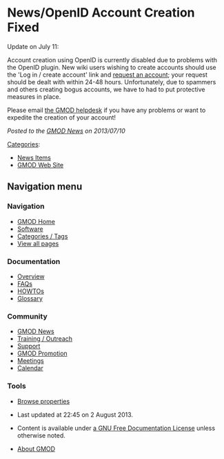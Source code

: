 



<span id="top"></span>




# <span dir="auto">News/OpenID Account Creation Fixed</span>









Update on July 11:

Account creation using OpenID is currently disabled due to problems with
the OpenID plugin. New wiki users wishing to create accounts should use
the 'Log in / create account' link and [request an
account](../Special%3ARequestAccount "Special%3ARequestAccount"); your
request should be dealt with within 24-48 hours. Unfortunately, due to
spammers and others creating bogus accounts, we have to had to put
protective measures in place.

Please email
<a href="mailto:help@gmod.org" class="external text" rel="nofollow">the
GMOD helpdesk</a> if you have any problems or want to expedite the
creation of your account!

  



*Posted to the [GMOD News](../GMOD_News "GMOD News") on 2013/07/10*






[Categories](../Special%3ACategories "Special%3ACategories"):

- [News Items](../Category%3ANews_Items "Category%3ANews Items")
- [GMOD Web Site](../Category%3AGMOD_Web_Site "Category%3AGMOD Web Site")






## Navigation menu






### 



<a href="../Main_Page"
style="background-image: url(../../images/GMOD-cogs.png);"
title="Visit the main page"></a>


### Navigation



- <span id="n-GMOD-Home">[GMOD Home](../Main_Page)</span>
- <span id="n-Software">[Software](../GMOD_Components)</span>
- <span id="n-Categories-.2F-Tags">[Categories /
  Tags](../Categories)</span>
- <span id="n-View-all-pages">[View all
  pages](../Special:AllPages)</span>




### Documentation



- <span id="n-Overview">[Overview](../Overview)</span>
- <span id="n-FAQs">[FAQs](../Category%3AFAQ)</span>
- <span id="n-HOWTOs">[HOWTOs](../Category%3AHOWTO)</span>
- <span id="n-Glossary">[Glossary](../Glossary)</span>




### Community



- <span id="n-GMOD-News">[GMOD News](../GMOD_News)</span>
- <span id="n-Training-.2F-Outreach">[Training /
  Outreach](../Training_and_Outreach)</span>
- <span id="n-Support">[Support](../Support)</span>
- <span id="n-GMOD-Promotion">[GMOD Promotion](../GMOD_Promotion)</span>
- <span id="n-Meetings">[Meetings](../Meetings)</span>
- <span id="n-Calendar">[Calendar](../Calendar)</span>




### Tools

- <span id="t-smwbrowselink"><a href="../Special%3ABrowse/News-2FOpenID_Account_Creation_Fixed"
  rel="smw-browse">Browse properties</a></span>



- <span id="footer-info-lastmod">Last updated at 22:45 on 2 August
  2013.</span>
<!-- - <span id="footer-info-viewcount">13,888 page views.</span> -->
- <span id="footer-info-copyright">Content is available under
  <a href="http://www.gnu.org/licenses/fdl-1.3.html" class="external"
  rel="nofollow">a GNU Free Documentation License</a> unless otherwise
  noted.</span>

<!-- -->

- <span id="footer-places-about">[About
  GMOD](../GMOD%3AAbout "GMOD%3AAbout")</span>

<!-- -->




